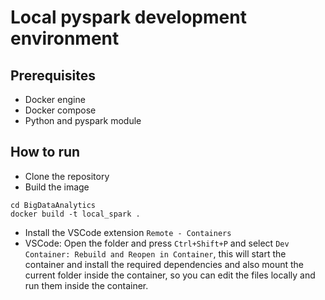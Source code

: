 # Local pyspark development environment

## Prerequisites

- Docker engine
- Docker compose
- Python and pyspark module

## How to run

- Clone the repository
- Build the image

```shell
cd BigDataAnalytics
docker build -t local_spark .
```

- Install the VSCode extension `Remote - Containers`
- VSCode: Open the folder and press `Ctrl+Shift+P` and select `Dev Container: Rebuild and Reopen in Container`, this will start the container and install the required dependencies and also mount the current folder inside the container, so you can edit the files locally and run them inside the container.
